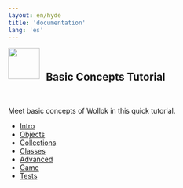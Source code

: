 ```yaml
---
layout: en/hyde
title: 'documentation'
lang: 'es'
---
```


<div class="container">
    <img src="/images/documentation/tutorial.png" height="64" width="64" align="left" style="padding: 0px;"/>
    <br>
    <h2>&nbsp;&nbsp;Basic Concepts Tutorial</h2>
    <br>
</div>

Meet basic concepts of Wollok in this quick tutorial.

<!-- Nav tabs -->
<div class="container">
    <ul class="nav breadcrumb nav-tabs nav-justified" role="tablist">
        <li class="nav-item">
            <a class="nav-link active wollokNavLink" data-toggle="tab" href="#introduccion" role="tab">Intro</a>
        </li>
        <li class="nav-item">
            <a class="nav-link wollokNavLink" data-toggle="tab" href="#objetos" role="tab">Objects</a>
        </li>
        <li class="nav-item">
            <a class="nav-link wollokNavLink" data-toggle="tab" href="#colecciones" role="tab">Collections</a>
        </li>
        <li class="nav-item">
            <a class="nav-link wollokNavLink" data-toggle="tab" href="#clases" role="tab">Classes</a>
        </li>
        <li class="nav-item">
            <a class="nav-link wollokNavLink" data-toggle="tab" href="#avanzados" role="tab">Advanced</a>
        </li>
        <li class="nav-item">
            <a class="nav-link wollokNavLink" data-toggle="tab" href="#game" role="tab">Game</a>
        </li>
        <li class="nav-item">
            <a class="nav-link wollokNavLink" data-toggle="tab" href="#test" role="tab">Tests</a>
        </li>
    </ul>
</div>
    

<!-- Tab panels -->
<div class="tab-content card">
    <!--Panel 1-->
    <div class="tab-pane fade in show active" id="introduccion" role="tabpanel" style="padding: 1rem 1.5rem 1rem 1.5rem">
    </div>
    <!--/.Panel 1-->
    <div class="tab-pane fade in show" id="objetos" role="tabpanel" style="padding: 1rem 1.5rem 1rem 1.5rem">
    </div>
    <div class="tab-pane fade in show" id="colecciones" role="tabpanel" style="padding: 1rem 1.5rem 1rem 1.5rem">
    </div>
    <div class="tab-pane fade in show" id="clases" role="tabpanel" style="padding: 1rem 1.5rem 1rem 1.5rem">
    </div>
    <div class="tab-pane fade in show" id="avanzados" role="tabpanel" style="padding: 1rem 1.5rem 1rem 1.5rem">
    </div>
    <div class="tab-pane fade in show" id="game" role="tabpanel" style="padding: 1rem 1.5rem 1rem 1.5rem">
    </div>
    <div class="tab-pane fade in show" id="test" role="tabpanel" style="padding: 1rem 1.5rem 1rem 1.5rem">
    </div>
</div>

<script>
    loadHtml("introduccion", "elements/index.html")
    loadHtml("objetos", "objetos/index.html")
    loadHtml("colecciones", "colecciones/index.html")
    loadHtml("clases", "clases/index.html")
    loadHtml("avanzados", "avanzados/index.html")
    loadHtml("game", "game/index.html")
    loadHtml("test", "test/index.html")
</script>
